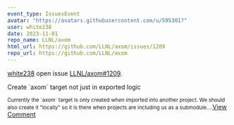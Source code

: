 ```yaml
---
event_type: IssuesEvent
avatar: "https://avatars.githubusercontent.com/u/595301?"
user: white238
date: 2023-11-01
repo_name: LLNL/axom
html_url: https://github.com/LLNL/axom/issues/1209
repo_url: https://github.com/LLNL/axom
---
```


<a href='https://github.com/white238' target='_blank'>white238</a> open issue <a href='https://github.com/LLNL/axom/issues/1209' target='_blank'>LLNL/axom#1209</a>.

<p>Create `axom` target not just in exported logic</p><small>Currently the `axom` target is only created when imported into another project. We should also create it "locally" so it is there when projects are including us as a submodule....</small><a href='https://github.com/LLNL/axom/issues/1209' target='_blank'>View Comment</a>